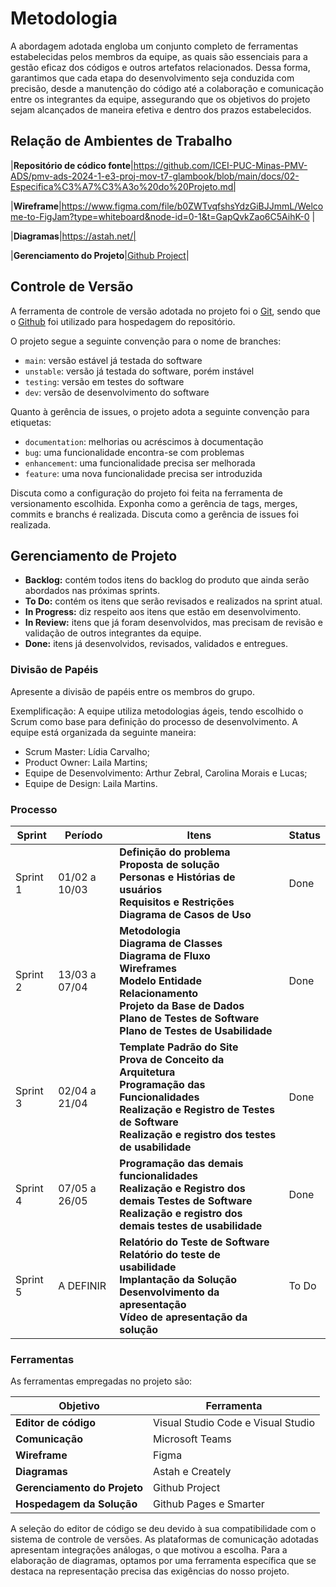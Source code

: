 
# Metodologia

A abordagem adotada engloba um conjunto completo de ferramentas estabelecidas pelos membros da equipe, as quais são essenciais para a gestão eficaz dos códigos e outros artefatos relacionados. Dessa forma, garantimos que cada etapa do desenvolvimento seja conduzida com precisão, desde a manutenção do código até a colaboração e comunicação entre os integrantes da equipe, assegurando que os objetivos do projeto sejam alcançados de maneira efetiva e dentro dos prazos estabelecidos.

## Relação de Ambientes de Trabalho

|**Repositório de códico fonte**|https://github.com/ICEI-PUC-Minas-PMV-ADS/pmv-ads-2024-1-e3-proj-mov-t7-glambook/blob/main/docs/02-Especifica%C3%A7%C3%A3o%20do%20Projeto.md|


|**Wireframe**|https://www.figma.com/file/b0ZWTvqfshsYdzGiBJJmmL/Welcome-to-FigJam?type=whiteboard&node-id=0-1&t=GapQvkZao6C5AihK-0 |


|**Diagramas**|https://astah.net/|


|**Gerenciamento do Projeto**|[Github Project](https://github.com/orgs/ICEI-PUC-Minas-PMV-ADS/projects/834)|

## Controle de Versão

A ferramenta de controle de versão adotada no projeto foi o
[Git](https://git-scm.com/), sendo que o [Github](https://github.com)
foi utilizado para hospedagem do repositório.

O projeto segue a seguinte convenção para o nome de branches:

- `main`: versão estável já testada do software
- `unstable`: versão já testada do software, porém instável
- `testing`: versão em testes do software
- `dev`: versão de desenvolvimento do software

Quanto à gerência de issues, o projeto adota a seguinte convenção para
etiquetas:

- `documentation`: melhorias ou acréscimos à documentação
- `bug`: uma funcionalidade encontra-se com problemas
- `enhancement`: uma funcionalidade precisa ser melhorada
- `feature`: uma nova funcionalidade precisa ser introduzida

Discuta como a configuração do projeto foi feita na ferramenta de versionamento escolhida. Exponha como a gerência de tags, merges, commits e branchs é realizada. Discuta como a gerência de issues foi realizada.

## Gerenciamento de Projeto

- **Backlog:** contém todos itens do backlog do produto que ainda serão abordados nas próximas sprints.
- **To Do:** contém os itens que serão revisados e realizados na sprint atual. 
- **In Progress:** diz respeito aos itens que estão em desenvolvimento.
- **In Review:** itens que já foram desenvolvidos, mas precisam de revisão e validação de outros integrantes da equipe.
- **Done:** itens já desenvolvidos, revisados, validados e entregues.

### Divisão de Papéis

Apresente a divisão de papéis entre os membros do grupo.

Exemplificação: A equipe utiliza metodologias ágeis, tendo escolhido o Scrum como base para definição do processo de desenvolvimento. A equipe está organizada da seguinte maneira:
- Scrum Master: Lídia Carvalho;
- Product Owner: Laila Martins;
- Equipe de Desenvolvimento: Arthur Zebral, Carolina Morais e Lucas;
- Equipe de Design: Laila Martins.

### Processo

| Sprint | Período  | Itens | Status |
|--------|-------------|---------------------------------------------|-----------|
|Sprint 1|01/02 a 10/03| **Definição do problema**<br> **Proposta de solução**<br> **Personas e Histórias de usuários**<br> **Requisitos e Restrições**<br> **Diagrama de Casos de Uso**| Done |
|Sprint 2|13/03 a 07/04| **Metodologia**<br> **Diagrama de Classes**<br> **Diagrama de Fluxo**<br> **Wireframes**<br> **Modelo Entidade Relacionamento**<br> **Projeto da Base de Dados**<br> **Plano de Testes de Software**<br> **Plano de Testes de Usabilidade**| Done |
|Sprint 3|02/04 a 21/04| **Template Padrão do Site**<br> **Prova de Conceito da Arquitetura**<br> **Programação das Funcionalidades**<br> **Realização e Registro de Testes de Software**<br> **Realização e registro dos testes de usabilidade** |Done|
|Sprint 4|07/05 a 26/05| **Programação das demais funcionalidades**<br> **Realização e Registro dos demais Testes de Software**<br> **Realização e registro dos demais testes de usabilidade** | Done |
|Sprint 5|A DEFINIR| **Relatório do Teste de Software**<br> **Relatório do teste de usabilidade**<br> **Implantação da Solução**<br> **Desenvolvimento da apresentação**<br> **Vídeo de apresentação da solução** | To Do |


### Ferramentas

As ferramentas empregadas no projeto são:

|Objetivo            | Ferramenta       |
|--------------------|------------------|
|**Editor de código**|Visual Studio Code e Visual Studio|
|**Comunicação**|Microsoft Teams|
|**Wireframe**|Figma |
|**Diagramas**|Astah e Creately|
|**Gerenciamento do Projeto**|Github Project|
|**Hospedagem da Solução**|Github Pages e Smarter |

A seleção do editor de código se deu devido à sua compatibilidade com o sistema de controle de versões. As plataformas de comunicação adotadas apresentam integrações análogas, o que motivou a escolha. Para a elaboração de diagramas, optamos por uma ferramenta específica que se destaca na representação precisa das exigências do nosso projeto.
